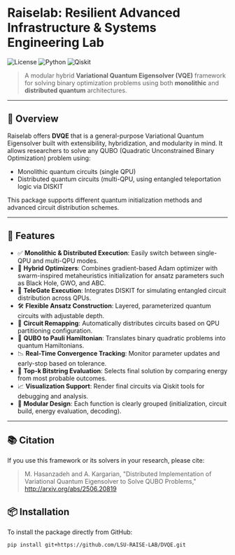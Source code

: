 # Raiselab: Resilient Advanced Infrastructure & Systems Engineering Lab

![License](https://img.shields.io/badge/license-Academic-blue)
![Python](https://img.shields.io/badge/python-3.10%2B-blue)
![Qiskit](https://img.shields.io/badge/Qiskit-0.39.0-purple)

> A modular hybrid **Variational Quantum Eigensolver (VQE)** framework for solving binary optimization problems using both **monolithic** and **distributed quantum** architectures.

---

## 🔬 Overview

Raiselab offers **DVQE** that is a general-purpose Variational Quantum Eigensolver built with extensibility, hybridization, and modularity in mind. It allows researchers to solve any QUBO (Quadratic Unconstrained Binary Optimization) problem using:

- Monolithic quantum circuits (single QPU)
- Distributed quantum circuits (multi-QPU, using entangled teleportation logic via DISKIT

This package supports different quantum initialization methods and advanced circuit distribution schemes.

---

## 🌟 Features

- ✅ **Monolithic & Distributed Execution**: Easily switch between single-QPU and multi-QPU modes.
- 🧠 **Hybrid Optimizers**: Combines gradient-based Adam optimizer with swarm-inspired metaheuristics initialization for ansatz parameters such as Black Hole, GWO, and ABC.
- 🔁 **TeleGate Execution**: Integrates DISKIT for simulating entangled circuit distribution across QPUs.
- 🛠 **Flexible Ansatz Construction**: Layered, parameterized quantum circuits with adjustable depth.
- 🔄 **Circuit Remapping**: Automatically distributes circuits based on QPU partitioning configuration.
- 🔬 **QUBO to Pauli Hamiltonian**: Translates binary quadratic problems into quantum Hamiltonians.
- 📉 **Real-Time Convergence Tracking**: Monitor parameter updates and early-stop based on tolerance.
- 🧪 **Top-k Bitstring Evaluation**: Selects final solution by comparing energy from most probable outcomes.
- 📈 **Visualization Support**: Render final circuits via Qiskit tools for debugging and analysis.
- 🧩 **Modular Design**: Each function is clearly grouped (initialization, circuit build, energy evaluation, decoding).

---

## 📚 Citation

If you use this framework or its solvers in your research, please cite:

> M. Hasanzadeh and A. Kargarian, "Distributed Implementation of Variational Quantum Eigensolver to Solve QUBO Problems," http://arxiv.org/abs/2506.20819



## 📦 Installation

To install the package directly from GitHub:

```bash
pip install git+https://github.com/LSU-RAISE-LAB/DVQE.git
